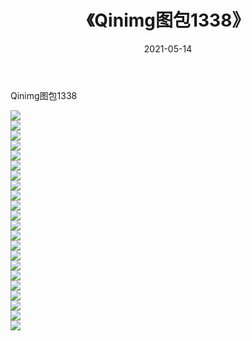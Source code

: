 ﻿---
layout: post
title:  《Qinimg图包1338》
date:   2021-05-14
img: http://imgx.orgx.ga/Qinimg图包/Qinimg图包1338/000.jpg
categories: [美女, 清纯, 唯美]
---

Qinimg图包1338

 ![](http://imgx.orgx.ga/Qinimg图包/Qinimg图包1338/001.jpg) <br>![](http://imgx.orgx.ga/Qinimg图包/Qinimg图包1338/002.jpg) <br>![](http://imgx.orgx.ga/Qinimg图包/Qinimg图包1338/003.jpg) <br>![](http://imgx.orgx.ga/Qinimg图包/Qinimg图包1338/004.jpg) <br>![](http://imgx.orgx.ga/Qinimg图包/Qinimg图包1338/005.jpg) <br>![](http://imgx.orgx.ga/Qinimg图包/Qinimg图包1338/006.jpg) <br>![](http://imgx.orgx.ga/Qinimg图包/Qinimg图包1338/007.jpg) <br>![](http://imgx.orgx.ga/Qinimg图包/Qinimg图包1338/008.jpg) <br>![](http://imgx.orgx.ga/Qinimg图包/Qinimg图包1338/009.jpg) <br>![](http://imgx.orgx.ga/Qinimg图包/Qinimg图包1338/010.jpg) <br>![](http://imgx.orgx.ga/Qinimg图包/Qinimg图包1338/011.jpg) <br>![](http://imgx.orgx.ga/Qinimg图包/Qinimg图包1338/012.jpg) <br>![](http://imgx.orgx.ga/Qinimg图包/Qinimg图包1338/013.jpg) <br>![](http://imgx.orgx.ga/Qinimg图包/Qinimg图包1338/014.jpg) <br>![](http://imgx.orgx.ga/Qinimg图包/Qinimg图包1338/015.jpg) <br>![](http://imgx.orgx.ga/Qinimg图包/Qinimg图包1338/016.jpg) <br>![](http://imgx.orgx.ga/Qinimg图包/Qinimg图包1338/017.jpg) <br>![](http://imgx.orgx.ga/Qinimg图包/Qinimg图包1338/018.jpg) <br>![](http://imgx.orgx.ga/Qinimg图包/Qinimg图包1338/019.jpg) <br>![](http://imgx.orgx.ga/Qinimg图包/Qinimg图包1338/020.jpg) <br>![](http://imgx.orgx.ga/Qinimg图包/Qinimg图包1338/021.jpg) <br>![](http://imgx.orgx.ga/Qinimg图包/Qinimg图包1338/022.jpg) <br>